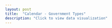 ```yaml
---
layout: post
title:  "Calendar - Government Types"
description: "Click to view data visualization"
---
```

<main id="map" class="map"></main>
<aside class="legend__wrapper legend__wrapper--datacommon" style="display: none;">
  <div class="legend" style="max-height: 360px;">
    <span class="legend__title legend__title--datacommon">Municipal Government Types</span>
    <select id="type" name="type" class="legend__select">
      <option value="policy" checked>Policy board</option>
      <option value="legislative">Legislative body</option>
      <option value="cmo">Chief municipal officer</option>
    </select>
    <svg height="104" width="160" id="legend__policy-board">
      <rect x="2" y="2" width="32" height="16" fill="#4E1218" stroke="black" stroke-width="1px" />
      <text x="42" y="14" class="legend__entry legend__entry--datacommon">Select Board</text>
      <rect x="2" y="30" width="32" height="16" fill="#973332" stroke="black" stroke-width="1px"  />
      <text x="42" y="42" class="legend__entry legend__entry--datacommon">Selectmen</text>
      <rect x="2" y="58" width="32" height="16" fill="#F15B52" stroke="black" stroke-width="1px"  />
      <text x="42" y="70" class="legend__entry legend__entry--datacommon">Council</text>
      <rect x="2" y="86" width="32" height="16" fill="#D1D6D6" stroke="black" stroke-width="1px"  />
      <text x="42" y="98" class="legend__entry legend__entry--datacommon">Unknown</text>
    </svg>
    <svg height="160" width="160" id="legend__legislative-body" style="display: none;">
      <rect x="2" y="2" width="32" height="16" fill="#4E1218" stroke="black" stroke-width="1px" />
      <text x="42" y="14" class="legend__entry legend__entry--datacommon">Aldermen</text>
      <rect x="2" y="30" width="32" height="16" fill="#973332" stroke="black" stroke-width="1px"  />
      <text x="42" y="42" class="legend__entry legend__entry--datacommon">Council</text>
      <rect x="2" y="58" width="32" height="16" fill="#F15B52" stroke="black" stroke-width="1px"  />
      <text x="42" y="70" class="legend__entry legend__entry--datacommon">Legislative Body</text>
      <rect x="2" y="86" width="32" height="16" fill="#D1D6D6" stroke="black" stroke-width="1px"  />
      <text x="42" y="98" class="legend__entry legend__entry--datacommon">Open Town Meeting</text>
      <rect x="2" y="114" width="32" height="16" fill="#e02d2f" stroke="black" stroke-width="1px"  />
      <text x="42" y="126" class="legend__entry legend__entry--datacommon">Representative Town Meeting</text>
      <rect x="2" y="142" width="32" height="16" fill="#74004b" stroke="black" stroke-width="1px"  />
      <text x="42" y="154" class="legend__entry legend__entry--datacommon">Unknown</text>
    </svg>
    <svg height="160" width="160" id="legend__cmo" style="display:none;">
    </svg>
  </div>
  <button type="button" class="button__collapsible button__collapsible--minus">-</button>
  <div>
    <label for="button__collapsible--plus" class="maximize-instructions legend__entry legend__entry--datacommon">Expand legend</label>
    <button type="button" class="button__collapsible button__collapsible--plus">+</button>
  </div>
</aside>
<script src="{{'assets/javascripts/government-map.js' | absolute_url }}" type="module"></script>
